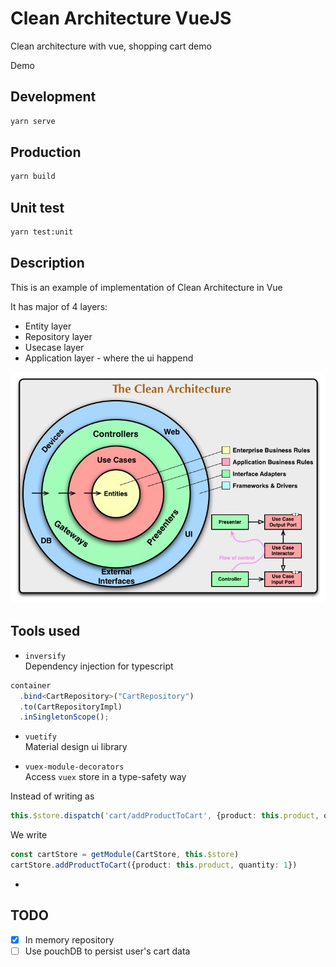 # Clean Architecture VueJS

Clean architecture with vue, shopping cart demo


Demo


## Development
```sh
yarn serve
```

## Production
```sh
yarn build
```

## Unit test
```sh
yarn test:unit
```

## Description
This is an example of implementation of Clean Architecture in Vue

It has major of 4 layers:
- Entity layer 
- Repository layer 
- Usecase layer
- Application layer - where the ui happend

 ![](./github/clean-architecture.jpg)
 
 
## Tools used
- `inversify`\
Dependency injection for typescript
```ts
container
  .bind<CartRepository>("CartRepository")
  .to(CartRepositoryImpl)
  .inSingletonScope();
```

- `vuetify`\
Material design ui library

- `vuex-module-decorators`\
Access `vuex` store in a type-safety way

Instead of writing as
```ts
this.$store.dispatch('cart/addProductToCart', {product: this.product, quantity: 1})
```
We write
```ts
const cartStore = getModule(CartStore, this.$store)
cartStore.addProductToCart({product: this.product, quantity: 1})
```

- 

## TODO
- [x] In memory repository
- [ ] Use pouchDB to persist user's cart data
